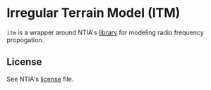 # Irregular Terrain Model (ITM)

`itm` is a wrapper around NTIA's [library] for modeling radio frequency
propogation.

[library]: https://github.com/NTIA/itm

## License

See NTIA's [license](LICENSE.md) file.
